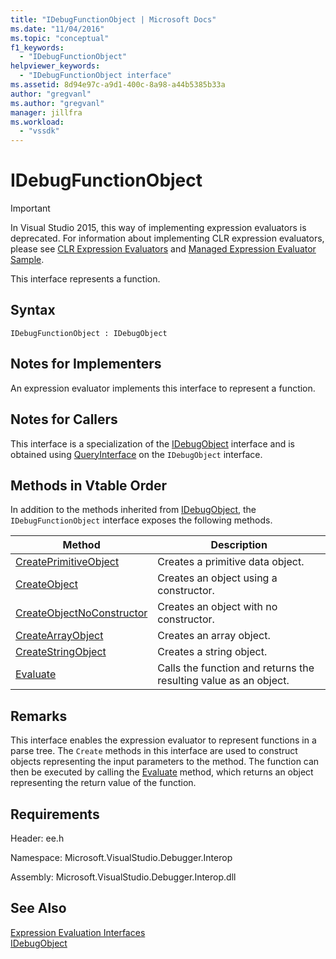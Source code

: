 ```yaml
---
title: "IDebugFunctionObject | Microsoft Docs"
ms.date: "11/04/2016"
ms.topic: "conceptual"
f1_keywords: 
  - "IDebugFunctionObject"
helpviewer_keywords: 
  - "IDebugFunctionObject interface"
ms.assetid: 8d94e97c-a9d1-400c-8a98-a44b5385b33a
author: "gregvanl"
ms.author: "gregvanl"
manager: jillfra
ms.workload: 
  - "vssdk"
---
```

# IDebugFunctionObject
> [!IMPORTANT]
>  In Visual Studio 2015, this way of implementing expression evaluators is deprecated. For information about implementing CLR expression evaluators, please see [CLR Expression Evaluators](https://github.com/Microsoft/ConcordExtensibilitySamples/wiki/CLR-Expression-Evaluators) and [Managed Expression Evaluator Sample](https://github.com/Microsoft/ConcordExtensibilitySamples/wiki/Managed-Expression-Evaluator-Sample).  
  
 This interface represents a function.  
  
## Syntax  
  
```  
IDebugFunctionObject : IDebugObject  
```  
  
## Notes for Implementers  
 An expression evaluator implements this interface to represent a function.  
  
## Notes for Callers  
 This interface is a specialization of the [IDebugObject](../../../extensibility/debugger/reference/idebugobject.md) interface and is obtained using [QueryInterface](/cpp/atl/queryinterface) on the `IDebugObject` interface.  
  
## Methods in Vtable Order  
 In addition to the methods inherited from [IDebugObject](../../../extensibility/debugger/reference/idebugobject.md), the `IDebugFunctionObject` interface exposes the following methods.  
  
|Method|Description|  
|------------|-----------------|  
|[CreatePrimitiveObject](../../../extensibility/debugger/reference/idebugfunctionobject-createprimitiveobject.md)|Creates a primitive data object.|  
|[CreateObject](../../../extensibility/debugger/reference/idebugfunctionobject-createobject.md)|Creates an object using a constructor.|  
|[CreateObjectNoConstructor](../../../extensibility/debugger/reference/idebugfunctionobject-createobjectnoconstructor.md)|Creates an object with no constructor.|  
|[CreateArrayObject](../../../extensibility/debugger/reference/idebugfunctionobject-createarrayobject.md)|Creates an array object.|  
|[CreateStringObject](../../../extensibility/debugger/reference/idebugfunctionobject-createstringobject.md)|Creates a string object.|  
|[Evaluate](../../../extensibility/debugger/reference/idebugfunctionobject-evaluate.md)|Calls the function and returns the resulting value as an object.|  
  
## Remarks  
 This interface enables the expression evaluator to represent functions in a parse tree. The `Create` methods in this interface are used to construct objects representing the input parameters to the method. The function can then be executed by calling the [Evaluate](../../../extensibility/debugger/reference/idebugfunctionobject-evaluate.md) method, which returns an object representing the return value of the function.  
  
## Requirements  
 Header: ee.h  
  
 Namespace: Microsoft.VisualStudio.Debugger.Interop  
  
 Assembly: Microsoft.VisualStudio.Debugger.Interop.dll  
  
## See Also  
 [Expression Evaluation Interfaces](../../../extensibility/debugger/reference/expression-evaluation-interfaces.md)   
 [IDebugObject](../../../extensibility/debugger/reference/idebugobject.md)